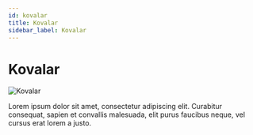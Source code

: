 ```yaml
---
id: kovalar
title: Kovalar
sidebar_label: Kovalar
---
```


# Kovalar

![Kovalar](/img/exampleimg.png)


Lorem ipsum dolor sit amet, consectetur adipiscing elit. Curabitur consequat, sapien et convallis malesuada, elit purus faucibus neque, vel cursus erat lorem a justo.

